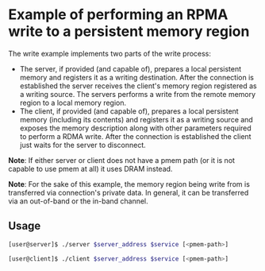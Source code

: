 Example of performing an RPMA write to a persistent memory region
===

The write example implements two parts of the write process:
- The server, if provided (and capable of), prepares a local persistent memory
and registers it as a writing destination. After the connection is established
the server receives the client's memory region registered as a writing source.
The servers performs a write from the remote memory region to a local memory
region.
- The client, if provided (and capable of), prepares a local persistent memory
(including its contents) and registers it as a writing source and exposes
the memory description along with other parameters required to perform
a RDMA write. After the connection is established the client just waits for
the server to disconnect.

**Note**: If either server or client does not have a pmem path (or it is not
capable to use pmem at all) it uses DRAM instead.

**Note**: For the sake of this example, the memory region being write from is
transferred via connection's private data. In general, it can be transferred via
an out-of-band or the in-band channel.

## Usage

```bash
[user@server]$ ./server $server_address $service [<pmem-path>]
```

```bash
[user@client]$ ./client $server_address $service [<pmem-path>]
```
